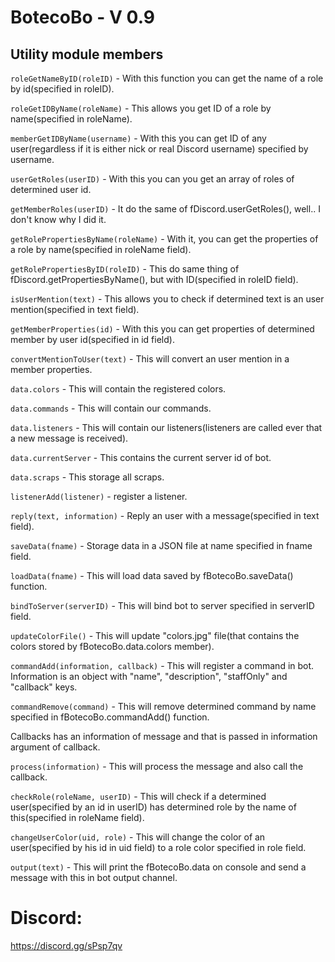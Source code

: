 # BotecoBo  - V 0.9



## Utility module members
`roleGetNameByID(roleID)` - With this function you can get the name of a role by id(specified in roleID).

`roleGetIDByName(roleName)` - This allows you get ID of a role by name(specified in roleName).

`memberGetIDByName(username)` - With this you can get ID of any user(regardless if it is either nick or real Discord username) specified by username.

`userGetRoles(userID)` - With this you can you get an array of roles of determined user id.

`getMemberRoles(userID)` - It do the same of fDiscord.userGetRoles(), well.. I don't know why I did it.

`getRolePropertiesByName(roleName)` - With it, you can get the properties of a role by name(specified in roleName field).

`getRolePropertiesByID(roleID)` - This do same thing of fDiscord.getPropertiesByName(), but with ID(specified in roleID field).

`isUserMention(text)` - This allows you to check if determined text is an user mention(specified in text field).

`getMemberProperties(id)` - With this you can get properties of determined member by user id(specified in id field).

`convertMentionToUser(text)` - This will convert an user mention in a member properties.

`data.colors` - This will contain the registered colors.

`data.commands` - This will contain our commands.

`data.listeners` - This will contain our listeners(listeners are called ever that a new message is received).

`data.currentServer` - This contains the current server id of bot.

`data.scraps` - This storage all scraps.

`listenerAdd(listener)` - register a listener.

`reply(text, information)` - Reply an user with a message(specified in text field).

`saveData(fname)` - Storage data in a JSON file at name specified in fname field.

`loadData(fname)` - This will load data saved by fBotecoBo.saveData() function.

`bindToServer(serverID)` - This will bind bot to server specified in serverID field.

`updateColorFile()` - This will update "colors.jpg" file(that contains the colors stored by fBotecoBo.data.colors member).

`commandAdd(information, callback)` - This will register a command in bot. Information is an object with "name", "description", "staffOnly" and "callback" keys.

`commandRemove(command)` - This will remove determined command by name specified in fBotecoBo.commandAdd() function.

Callbacks has an information of message and that is passed in information argument of callback.

`process(information)` - This will process the message and also call the callback.

`checkRole(roleName, userID)` - This will check if a determined user(specified by an id in userID) has determined role by the name of this(specified in roleName field).

`changeUserColor(uid, role)` - This will change the color of an user(specified by his id in uid field) to a role color specified in role field.

`output(text)` - This will print the fBotecoBo.data on console and send a message with this in bot output channel.

# Discord:

https://discord.gg/sPsp7qv
